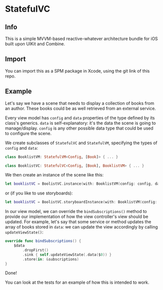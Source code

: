 # StatefulVC

## Info

This is a simple MVVM-based reactive-whatever architecture bundle for iOS built upon UIKit and Combine.

## Import

You can import this as a SPM package in Xcode, using the git link of this repo.

## Example

Let's say we have a scene that needs to display a collection of books from an author. These books could be as well retrieved from an external service.

Every view model has `config` and `data` properties of the type defined by its class's generics. `data` is self-explanatory: it's the data the scene is going to manage/display. `config` is any other possible data type that could be used to configure the scene.

We create subclasses of `StatefulVC` and `StatefulVM`, specifying the types of `config` and `data`:

```swift
class BooklistVM: StatefulVM<Config, [Book]> { ... }

class BooklistVC: StatefulVC<Config, [Book], BooklistVM> { ... }
```

We then create an instance of the scene like this:

```swift
let booklistVC = BoolistVC.instance(with: BooklistVM(config: config, data: author.books))
```

or (if you like to use storyboards):

```swift
let booklistVC = BoolistVC.storyboardInstance(with: BooklistVM(config: config, data: author.books))
```

In our view model, we can override the `bindSubscriptions()` method to provide our implementation of how the view controller's view should be updated. For example, let's say that some service or method updates the array of books stored in `data`: we can update the view accordingly by calling `updateViewState()`:

```swift
override func bindSubscriptions() {
    $data
        .dropFirst()
        .sink { self.updateViewState(.data($0)) }
        .store(in: &subscriptions)
}
```
Done!

You can look at the tests for an example of how this is intended to work.
